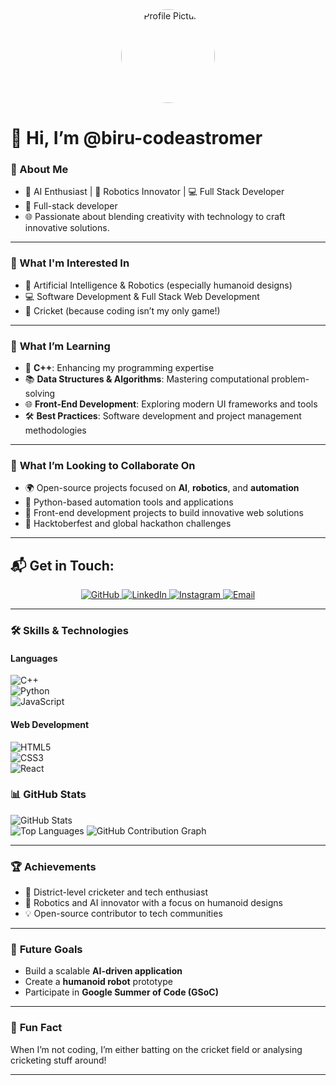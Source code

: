 <div align="center">
  <img src="https://avatars.githubusercontent.com/biru-codeastromer" alt="Profile Picture" style="border-radius: 50%; width: 150px; height: 150px;">
</div>

# 👋 Hi, I’m @biru-codeastromer

### 🌟 About Me  
- 🚀 AI Enthusiast | 🤖 Robotics Innovator | 💻 Full Stack Developer
- 🎨 Full-stack developer
- 🌐 Passionate about blending creativity with technology to craft innovative solutions.

---

### 👀 What I'm Interested In
- 🤖 Artificial Intelligence & Robotics (especially humanoid designs)  
- 💻 Software Development & Full Stack Web Development  
- 🏏 Cricket (because coding isn’t my only game!)

---

### 🌱 **What I’m Learning**
- 🔷 **C++**: Enhancing my programming expertise  
- 📚 **Data Structures & Algorithms**: Mastering computational problem-solving  
- 🌐 **Front-End Development**: Exploring modern UI frameworks and tools  
- 🛠️ **Best Practices**: Software development and project management methodologies  

---

### 💞️ **What I’m Looking to Collaborate On**
- 🌍 Open-source projects focused on **AI**, **robotics**, and **automation**  
- 🔧 Python-based automation tools and applications  
- 🎨 Front-end development projects to build innovative web solutions  
- 🍂 Hacktoberfest and global hackathon challenges  

---
## 📬 Get in Touch:
<div align="center">
  <a href="https://github.com/biru-codeastromer" target="_blank">
    <img src="https://img.icons8.com/ios-glyphs/60/github.png" alt="GitHub" />
  </a>
  <a href="https://www.linkedin.com/in/birajit-saikia-08125030a/" target="_blank">
    <img src="https://img.icons8.com/ios-filled/60/linkedin.png" alt="LinkedIn" />
  </a>
  <a href="https://www.instagram.com/birajit.saikia/" target="_blank">
    <img src="https://img.icons8.com/ios-filled/60/instagram-new.png" alt="Instagram" />
  </a>
  <a href="mailto:birajitsaikia@gmail.com" target="_blank">
    <img src="https://img.icons8.com/ios-filled/60/email.png" alt="Email" />
  </a>
</div>

---

### 🛠️ **Skills & Technologies**
#### **Languages**  
![C++](https://img.shields.io/badge/C++-00599C?style=for-the-badge&logo=c%2B%2B&logoColor=white)  
![Python](https://img.shields.io/badge/Python-3776AB?style=for-the-badge&logo=python&logoColor=white)  
![JavaScript](https://img.shields.io/badge/JavaScript-F7DF1E?style=for-the-badge&logo=javascript&logoColor=black)  

#### **Web Development**  
![HTML5](https://img.shields.io/badge/HTML5-E34F26?style=for-the-badge&logo=html5&logoColor=white)  
![CSS3](https://img.shields.io/badge/CSS3-1572B6?style=for-the-badge&logo=css3&logoColor=white)  
![React](https://img.shields.io/badge/React-61DAFB?style=for-the-badge&logo=react&logoColor=black)  



### 📊 **GitHub Stats**
![GitHub Stats](https://github-readme-stats.vercel.app/api?username=biru-codeastromer&show_icons=true&theme=radical)  
![Top Languages](https://github-readme-stats.vercel.app/api/top-langs/?username=biru-codeastromer&layout=compact&theme=radical) 
![GitHub Contribution Graph](https://github-readme-activity-graph.vercel.app/graph?username=biru-codeastromer&theme=github-dark)


---

### 🏆 **Achievements**
- 🌟 District-level cricketer and tech enthusiast  
- 🚀 Robotics and AI innovator with a focus on humanoid designs  
- 💡 Open-source contributor to tech communities  

---

### 🚀 **Future Goals**
- Build a scalable **AI-driven application**  
- Create a **humanoid robot** prototype  
- Participate in **Google Summer of Code (GSoC)**  

---

### 🎨 **Fun Fact**
When I’m not coding, I’m either batting on the cricket field or analysing cricketing stuff around!

---

<!---
biru-codeastromer/biru-codeastromer is a ✨ special ✨ repository because its `README.md` (this file) appears on your GitHub profile.
You can click the Preview link to take a look at your changes.
--->
